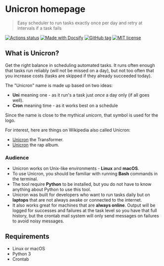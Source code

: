 # Unicron homepage
> Easy scheduler to run tasks exactly once per day and retry at intervals if a task fails

[![Actions status](https://github.com/MichaelCurrin/unicron/workflows/Python%20package/badge.svg)](https://github.com/MichaelCurrin/unicron/actions)
[![Made with Docsify](https://img.shields.io/badge/Made%20with-Docsify-blue.svg)](https://docsify.js.org/)
[![GitHub tag](https://img.shields.io/github/tag/MichaelCurrin/unicron.svg)](https://GitHub.com/MichaelCurrin/unicron/tags/)
[![MIT license](https://img.shields.io/badge/License-MIT-blue.svg)](https://github.com/MichaelCurrin/unicron/blob/master/LICENSE)


## What is Unicron?

Get the right balance in scheduling automated tasks. It runs often enough that tasks run reliably (will not be missed on a day), but not too often that you increase costs (tasks are skipped if they already succeeded today).

The "Unicron" name is made up based on two ideas:

- **Uni** meaning one - as it run's a task just _once_ a day only (if all goes well).
- **Cron** meaning time - as it works best on a schedule

Since the name is close to the mythical _unicorn_, that symbol is used for the logo.

For interest, here are things on Wikipedia also called Unicron:

- [Unicron](https://en.wikipedia.org/wiki/Unicron) the Transformer.
- [Unicron](https://en.wikipedia.org/wiki/MF_Doom_%26_Trunks_Presents_Unicron) the rap album.

### Audience

- Unicron works on Unix-like environments - **Linux** and **macOS**.
- To use Unicron, you should be familiar with running **Bash** commands in the terminal.
- The tool require **Python** to be installed, but you do not have to know anything about Python to use this tool.
- Unicron was built for developers who want to run tasks daily but on **laptops** that are not always awake or connected to the internet.
- It also works great for machines that are **always online**. Output will be logged for successes and failures at the task level so you have that full history, but the crontab mail system will only send messages on failures to avoid noisy messages.


## Requirements

- Linux or macOS
- Python 3
- Crontab
